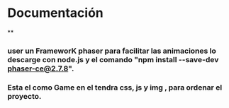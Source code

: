 # Documentación
**
### user un FrameworK phaser para facilitar las animaciones lo descarge con node.js y el comando "npm install --save-dev  phaser-ce@2.7.8".
### Esta el como Game en el tendra css, js  y img , para ordenar el proyecto.
